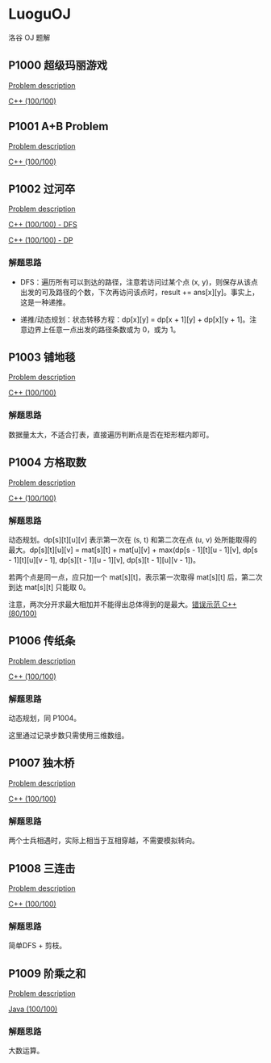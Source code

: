 # LuoguOJ
洛谷 OJ 题解

## P1000 超级玛丽游戏

[Problem description](https://www.luogu.org/problemnew/show/P1000)

[C++ (100/100)](https://github.com/Heliovic/LuoguOJ/blob/master/P1000/main.cpp)

## P1001 A+B Problem

[Problem description](https://www.luogu.org/problemnew/show/P1001)

[C++ (100/100)](https://github.com/Heliovic/LuoguOJ/blob/master/P1001/main.cpp)

## P1002 过河卒

[Problem description](https://www.luogu.org/problemnew/show/P1002)

[C++ (100/100) - DFS](https://github.com/Heliovic/LuoguOJ/blob/master/P1002/main.cpp)

[C++ (100/100) - DP](https://github.com/Heliovic/LuoguOJ/blob/master/P1002/main-dp.cpp)

### 解题思路

* DFS：遍历所有可以到达的路径，注意若访问过某个点 (x, y)，则保存从该点出发的可及路径的个数，下次再访问该点时，result += ans[x][y]。事实上，这是一种递推。

* 递推/动态规划：状态转移方程：dp[x][y] = dp[x + 1][y] + dp[x][y + 1]。注意边界上任意一点出发的路径条数或为 0，或为 1。

## P1003 铺地毯

[Problem description](https://www.luogu.org/problemnew/show/P1003)

[C++ (100/100)](https://github.com/Heliovic/LuoguOJ/blob/master/P1003/main.cpp)

### 解题思路

数据量太大，不适合打表，直接遍历判断点是否在矩形框内即可。

## P1004 方格取数

[Problem description](https://www.luogu.org/problemnew/show/P1004)

[C++ (100/100)](https://github.com/Heliovic/LuoguOJ/blob/master/P1004/main.cpp)

### 解题思路

动态规划。dp[s][t][u][v] 表示第一次在 (s, t) 和第二次在点 (u, v) 处所能取得的最大。dp[s][t][u][v] = mat[s][t] + mat[u][v] + max(dp[s - 1][t][u - 1][v], dp[s - 1][t][u][v - 1], dp[s][t - 1][u - 1][v], dp[s][t - 1][u][v - 1])。

若两个点是同一点，应只加一个 mat[s][t]，表示第一次取得 mat[s][t] 后，第二次到达 mat[s][t] 只能取 0。

注意，两次分开求最大相加并不能得出总体得到的是最大。[错误示范 C++ (80/100)]((https://github.com/Heliovic/LuoguOJ/blob/master/P1004/main-80.cpp))

## P1006 传纸条

[Problem description](https://www.luogu.org/problemnew/show/P1006)

[C++ (100/100)](https://github.com/Heliovic/LuoguOJ/blob/master/P1006/main.cpp)

### 解题思路

动态规划，同 P1004。

这里通过记录步数只需使用三维数组。

## P1007 独木桥

[Problem description](https://www.luogu.org/problemnew/show/P1007)

[C++ (100/100)](https://github.com/Heliovic/LuoguOJ/blob/master/P1007/main.cpp)

### 解题思路

两个士兵相遇时，实际上相当于互相穿越，不需要模拟转向。

## P1008 三连击

[Problem description](https://www.luogu.org/problemnew/show/P1008)

[C++ (100/100)](https://github.com/Heliovic/LuoguOJ/blob/master/P1008/main.cpp)

### 解题思路

简单DFS + 剪枝。

## P1009 阶乘之和

[Problem description](https://www.luogu.org/problemnew/show/P1009)

[Java (100/100)](https://github.com/Heliovic/LuoguOJ/blob/master/P1009/main.cpp)

### 解题思路

大数运算。
